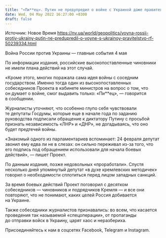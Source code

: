 ```yaml
---
title: "«Пи**ец». Путин не предупредил о войне с Украиной даже правительство РФ и Госдуму — СМИ"
date: Wed, 04 May 2022 16:27:00 +0300
draft: false
---
```

Источник: Новое Время https://nv.ua/world/geopolitics/voyna-rossii-protiv-ukrainy-putin-ne-predupredil-o-voyne-s-ukrainoy-pravitelstvo-rf-50239334.html


Война России против Украины — главные события 4 мая

 По информации издания, российские высокопоставленные чиновники не имели плана действий на этот случай.

«Кроме этого, многих поражала сама идея войны с соседним государством. Именно тогда один из высокопоставленных собеседников Проекта в кабинете министров на вопрос о том, что он думает о войне, смог выдавить только: «Пи**ец», — говорится в сообщении.

Журналисты уточняют, что особенно глупо себя чувствовали те депутаты Госдумы, которые еще в начале года по заданию руководства подписали обращение к диктатору Путину с просьбой признать независимость «ЛНР» и «ДНР», не догадываясь, что оно будет предтечей войны.

«Знакомый одного из парламентариев вспоминает: 24 февраля депутат звонил ему едва ли не в слезах: он сильно переживал из-за того, что его подпись под обращением использовали для начала боевых действий», — пишет Проект.

По данным издания, позже недовольных «проработали». Спустя несколько дней упомянутый депутат «в духе кремлевских методичек» говорил о необходимости сплотиться перед лицом западных санкций.

За время боевых действий Проект поговорил с десятком собеседников — чиновников и подрядчиков Кремля — и все они повторяют, что не понимают, каких целей Россия добивается на Украине.

Также собеседники журналистов признавались: во всем, что касается проведения так называемой «спецоперации», от пропаганды до отправки войск в Украину, царят хаос и неразбериха.

Присоединяйтесь к нам в соцсетях Facebook, Telegram и Instagram.
